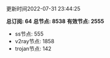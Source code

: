 更新时间2022-07-31 23:44:25

**总订阅: 64**
**总节点: 8538**
**有效节点: 2555**
- ss节点: 555
- v2ray节点: 1858
- trojan节点: 142
